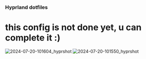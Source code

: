 ### Hyprland dotfiles
# this config is not done yet, u can complete it :)
![2024-07-20-101604_hyprshot](https://github.com/user-attachments/assets/a868e017-439d-4169-9af9-dec039d1288c)
![2024-07-20-101550_hyprshot](https://github.com/user-attachments/assets/b77d6712-f51e-42bd-b7b1-e20d851a1ea4)
